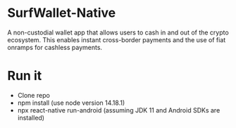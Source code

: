 # SurfWallet-Native

A non-custodial wallet app that allows users to cash in and out of the crypto ecosystem. 
This enables instant cross-border payments and the use of fiat onramps for cashless payments.


# Run it

- Clone repo
- npm install (use node version 14.18.1)
- npx react-native run-android (assuming JDK 11 and Android SDKs are installed)
